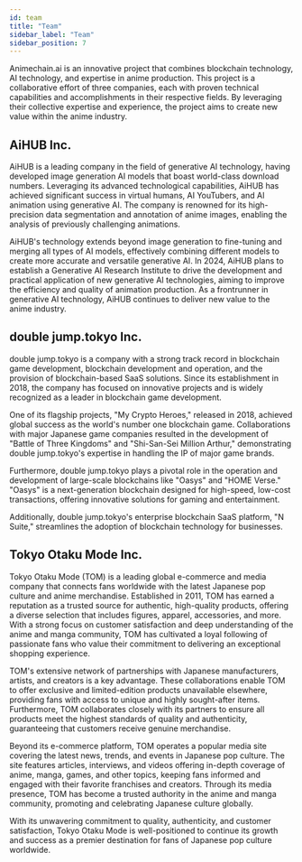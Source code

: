 ```yaml
---
id: team
title: "Team"
sidebar_label: "Team"
sidebar_position: 7
---
```


Animechain.ai is an innovative project that combines blockchain technology, AI technology, and expertise in anime production. This project is a collaborative effort of three companies, each with proven technical capabilities and accomplishments in their respective fields. By leveraging their collective expertise and experience, the project aims to create new value within the anime industry.


## AiHUB Inc.

AiHUB is a leading company in the field of generative AI technology, having developed image generation AI models that boast world-class download numbers. Leveraging its advanced technological capabilities, AiHUB has achieved significant success in virtual humans, AI YouTubers, and AI animation using generative AI. The company is renowned for its high-precision data segmentation and annotation of anime images, enabling the analysis of previously challenging animations.

AiHUB's technology extends beyond image generation to fine-tuning and merging all types of AI models, effectively combining different models to create more accurate and versatile generative AI. In 2024, AiHUB plans to establish a Generative AI Research Institute to drive the development and practical application of new generative AI technologies, aiming to improve the efficiency and quality of animation production. As a frontrunner in generative AI technology, AiHUB continues to deliver new value to the anime industry.


## double jump.tokyo Inc.

double jump.tokyo is a company with a strong track record in blockchain game development, blockchain development and operation, and the provision of blockchain-based SaaS solutions. Since its establishment in 2018, the company has focused on innovative projects and is widely recognized as a leader in blockchain game development.

One of its flagship projects, "My Crypto Heroes," released in 2018, achieved global success as the world's number one blockchain game. Collaborations with major Japanese game companies resulted in the development of "Battle of Three Kingdoms" and "Shi-San-Sei Million Arthur," demonstrating double jump.tokyo's expertise in handling the IP of major game brands.

Furthermore, double jump.tokyo plays a pivotal role in the operation and development of large-scale blockchains like "Oasys" and "HOME Verse." "Oasys" is a next-generation blockchain designed for high-speed, low-cost transactions, offering innovative solutions for gaming and entertainment.

Additionally, double jump.tokyo's enterprise blockchain SaaS platform, "N Suite," streamlines the adoption of blockchain technology for businesses.


## Tokyo Otaku Mode Inc.

Tokyo Otaku Mode (TOM) is a leading global e-commerce and media company that connects fans worldwide with the latest Japanese pop culture and anime merchandise. Established in 2011, TOM has earned a reputation as a trusted source for authentic, high-quality products, offering a diverse selection that includes figures, apparel, accessories, and more. With a strong focus on customer satisfaction and deep understanding of the anime and manga community, TOM has cultivated a loyal following of passionate fans who value their commitment to delivering an exceptional shopping experience.

TOM's extensive network of partnerships with Japanese manufacturers, artists, and creators is a key advantage. These collaborations enable TOM to offer exclusive and limited-edition products unavailable elsewhere, providing fans with access to unique and highly sought-after items. Furthermore, TOM collaborates closely with its partners to ensure all products meet the highest standards of quality and authenticity, guaranteeing that customers receive genuine merchandise.

Beyond its e-commerce platform, TOM operates a popular media site covering the latest news, trends, and events in Japanese pop culture. The site features articles, interviews, and videos offering in-depth coverage of anime, manga, games, and other topics, keeping fans informed and engaged with their favorite franchises and creators. Through its media presence, TOM has become a trusted authority in the anime and manga community, promoting and celebrating Japanese culture globally.

With its unwavering commitment to quality, authenticity, and customer satisfaction, Tokyo Otaku Mode is well-positioned to continue its growth and success as a premier destination for fans of Japanese pop culture worldwide.
